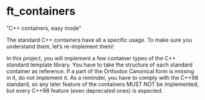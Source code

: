 # ft_containers
"C++ containers, easy mode"

The standard C++ containers have all a specific usage.
To make sure you understand them, let’s re-implement them!

In this project, you will implement a few container types of the C++ standard template library.
You have to take the structure of each standard container as reference.
If a part of the Orthodox Canonical form is missing in it, do not implement it.
As a reminder, you have to comply with the C++98 standard, so any later feature of the containers MUST NOT be implemented, but every C++98 feature (even deprecated ones) is expected.
